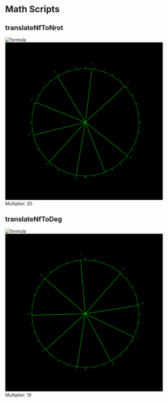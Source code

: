# Math Scripts

## translateNfToNrot

![formula](https://latex2png.com/pngs/f01dd566150b995ec1a61bf717dfbedb.png)
![viewdeg](viewrot.png)      \
Multiplier: 20
## translateNfToDeg
![formula](https://latex2png.com/pngs/bb07ae63480a1634edd2c37621a328fc.png)
![viewdeg](viewdeg.png)\
Multiplier: 10


